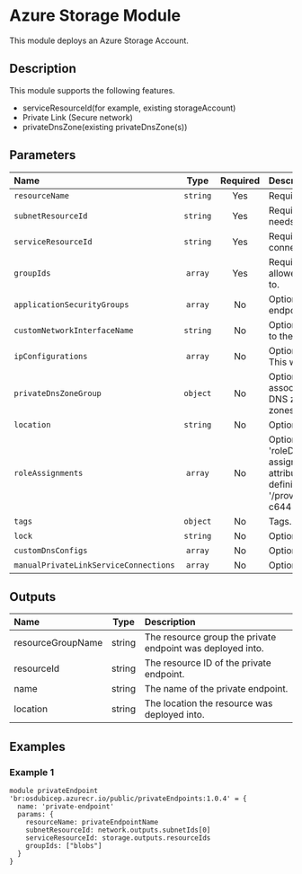 # Azure Storage Module

This module deploys an Azure Storage Account.

## Description

This module supports the following features.

- serviceResourceId(for example, existing storageAccount)
- Private Link (Secure network)
- privateDnsZone(existing privateDnsZone(s))

## Parameters

| Name                                  | Type     | Required | Description                                                                                                                                                                                                                                                                                                                                                                                                     |
| :------------------------------------ | :------: | :------: | :-------------------------------------------------------------------------------------------------------------------------------------------------------------------------------------------------------------------------------------------------------------------------------------------------------------------------------------------------------------------------------------------------------------- |
| `resourceName`                        | `string` | Yes      | Required. Name of the private endpoint resource to create.                                                                                                                                                                                                                                                                                                                                                      |
| `subnetResourceId`                    | `string` | Yes      | Required. Resource ID of the subnet where the endpoint needs to be created.                                                                                                                                                                                                                                                                                                                                     |
| `serviceResourceId`                   | `string` | Yes      | Required. Resource ID of the resource that needs to be connected to the network.                                                                                                                                                                                                                                                                                                                                |
| `groupIds`                            | `array`  | Yes      | Required. Subtype(s) of the connection to be created. The allowed values depend on the type serviceResourceId refers to.                                                                                                                                                                                                                                                                                        |
| `applicationSecurityGroups`           | `array`  | No       | Optional. Application security groups in which the private endpoint IP configuration is included.                                                                                                                                                                                                                                                                                                               |
| `customNetworkInterfaceName`          | `string` | No       | Optional. The custom name of the network interface attached to the private endpoint.                                                                                                                                                                                                                                                                                                                            |
| `ipConfigurations`                    | `array`  | No       | Optional. A list of IP configurations of the private endpoint. This will be used to map to the First Party Service endpoints.                                                                                                                                                                                                                                                                                   |
| `privateDnsZoneGroup`                 | `object` | No       | Optional. The private DNS zone group configuration used to associate the private endpoint with one or multiple private DNS zones. A DNS zone group can support up to 5 DNS zones.                                                                                                                                                                                                                               |
| `location`                            | `string` | No       | Optional. Location for all Resources.                                                                                                                                                                                                                                                                                                                                                                           |
| `roleAssignments`                     | `array`  | No       | Optional. Array of role assignment objects that contain the 'roleDefinitionIdOrName' and 'principalId' to define RBAC role assignments on this resource. In the roleDefinitionIdOrName attribute, you can provide either the display name of the role definition, or its fully qualified ID in the following format: '/providers/Microsoft.Authorization/roleDefinitions/c2f4ef07-c644-48eb-af81-4b1b4947fb11'. |
| `tags`                                | `object` | No       | Tags.                                                                                                                                                                                                                                                                                                                                                                                                           |
| `lock`                                | `string` | No       | Optional. Specify the type of lock.                                                                                                                                                                                                                                                                                                                                                                             |
| `customDnsConfigs`                    | `array`  | No       | Optional. Custom DNS configurations.                                                                                                                                                                                                                                                                                                                                                                            |
| `manualPrivateLinkServiceConnections` | `array`  | No       | Optional. Manual PrivateLink Service Connections.                                                                                                                                                                                                                                                                                                                                                               |

## Outputs

| Name              | Type   | Description                                                |
| :---------------- | :----: | :--------------------------------------------------------- |
| resourceGroupName | string | The resource group the private endpoint was deployed into. |
| resourceId        | string | The resource ID of the private endpoint.                   |
| name              | string | The name of the private endpoint.                          |
| location          | string | The location the resource was deployed into.               |

## Examples

### Example 1

```bicep
module privateEndpoint 'br:osdubicep.azurecr.io/public/privateEndpoints:1.0.4' = {
  name: 'private-endpoint'
  params: {
    resourceName: privateEndpointName
    subnetResourceId: network.outputs.subnetIds[0]
    serviceResourceId: storage.outputs.resourceIds
    groupIds: ["blobs"]
  }
}
```
